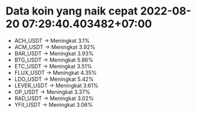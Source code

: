 # Data koin yang naik cepat 2022-08-20 07:29:40.403482+07:00

* ACH_USDT -> Meningkat 3.1%
* ACM_USDT -> Meningkat 3.92%
* BAR_USDT -> Meningkat 3.93%
* BTG_USDT -> Meningkat 5.86%
* ETC_USDT -> Meningkat 3.51%
* FLUX_USDT -> Meningkat 4.35%
* LDO_USDT -> Meningkat 5.42%
* LEVER_USDT -> Meningkat 3.61%
* OP_USDT -> Meningkat 3.37%
* RAD_USDT -> Meningkat 3.02%
* YFII_USDT -> Meningkat 3.06%
